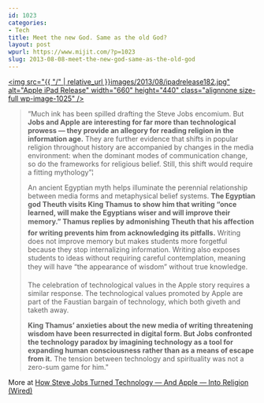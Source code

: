 ```yaml
---
id: 1023
categories:
- Tech
title: Meet the new God. Same as the old God?
layout: post
wpurl: https://www.mijit.com/?p=1023
slug: 2013-08-08-meet-the-new-god-same-as-the-old-god
---
```

<a href="/images/2013/08/ipadrelease182.jpg"><img src="{{ "/" | relative_url }}images/2013/08/ipadrelease182.jpg" alt="Apple iPad Release" width="660" height="440" class="alignnone size-full wp-image-1025" /></a>

<blockquote>“Much ink has been spilled drafting the Steve Jobs encomium. But <strong>Jobs and Apple are interesting for far more than technological prowess — they provide an allegory for reading religion in the information age.</strong> They are further evidence that shifts in popular religion throughout history are accompanied by changes in the media environment: when the dominant modes of communication change, so do the frameworks for religious belief. Still, this shift would require a fitting mythology”¦

An ancient Egyptian myth helps illuminate the perennial relationship between media forms and metaphysical belief systems. <strong>The Egyptian god Theuth visits King Thamus to show him that writing “once learned, will make the Egyptians wiser and will improve their memory.” Thamus replies by admonishing Theuth that his affection for writing prevents him from acknowledging its pitfalls.</strong> Writing does not improve memory but makes students more forgetful because they stop internalizing information. Writing also exposes students to ideas without requiring careful contemplation, meaning they will have “the appearance of wisdom” without true knowledge.

The celebration of technological values in the Apple story requires a similar response. The technological values promoted by Apple are part of the Faustian bargain of technology, which both giveth and taketh away.

<strong>King Thamus’ anxieties about the new media of writing threatening wisdom have been resurrected in digital form. But Jobs confronted the technology paradox by imagining technology as a tool for expanding human consciousness rather than as a means of escape from it.</strong> The tension between technology and spirituality was not a zero-sum game for him."</blockquote>

More at <a href="https://www.wired.com/opinion/2013/08/how-jobs-turned-technology-and-media-into-religion/" title="How Steve Jobs Turned Technology — And Apple — Into Religion">How Steve Jobs Turned Technology — And Apple — Into Religion (Wired)</a>

